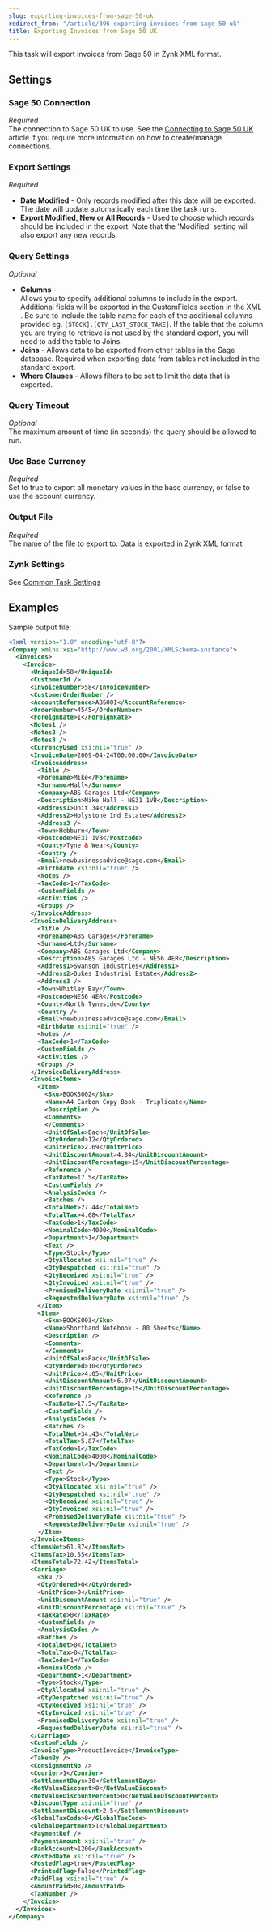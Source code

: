 ```yaml
---
slug: exporting-invoices-from-sage-50-uk
redirect_from: "/article/396-exporting-invoices-from-sage-50-uk"
title: Exporting Invoices from Sage 50 UK
---
```

This task will export invoices from Sage 50 in Zynk XML format.

## Settings
### Sage 50 Connection
_Required_  
The connection to Sage 50 UK to use.  See the [Connecting to Sage 50 UK](connecting-to-sage-50-uk) article if you require more information on how to create/manage connections.

### Export Settings
_Required_  

 * **Date Modified** - Only records modified after this date will be exported. The date will update automatically each time the task runs.
 * **Export Modified, New or All Records** - Used to choose which records should be included in the export. Note that the 'Modified' setting will also export any new records.

### Query Settings
_Optional_  

 * **Columns** - Allows you to specify additional columns to include in the export.  Additional fields will be exported in the CustomFields section in the XML.  Be sure to include the table name for each of the additional columns provided eg. `[STOCK].[QTY_LAST_STOCK_TAKE]`.  If the table that the column you are trying to retrieve is not used by the standard export, you will need to add the table to Joins.
 * **Joins** - Allows data to be exported from other tables in the Sage database. Required when exporting data from tables not included in the standard export.
 * **Where Clauses** - Allows filters to be set to limit the data that is exported.

### Query Timeout
_Optional_  
The maximum amount of time (in seconds) the query should be allowed to run.

### Use Base Currency
_Required_  
Set to true to export all monetary values in the base currency, or false to use the account currency.

### Output File
_Required_  
The name of the file to export to. Data is exported in Zynk XML format

### Zynk Settings
See [Common Task Settings](common-task-settings)

## Examples
Sample output file:

```xml
<?xml version="1.0" encoding="utf-8"?>
<Company xmlns:xsi="http://www.w3.org/2001/XMLSchema-instance">
  <Invoices>
    <Invoice>
      <UniqueId>58</UniqueId>
      <CustomerId />
      <InvoiceNumber>58</InvoiceNumber>
      <CustomerOrderNumber />
      <AccountReference>ABS001</AccountReference>
      <OrderNumber>4545</OrderNumber>
      <ForeignRate>1</ForeignRate>
      <Notes1 />
      <Notes2 />
      <Notes3 />
      <CurrencyUsed xsi:nil="true" />
      <InvoiceDate>2009-04-24T00:00:00</InvoiceDate>
      <InvoiceAddress>
        <Title />
        <Forename>Mike</Forename>
        <Surname>Hall</Surname>
        <Company>ABS Garages Ltd</Company>
        <Description>Mike Hall - NE31 1VB</Description>
        <Address1>Unit 34</Address1>
        <Address2>Holystone Ind Estate</Address2>
        <Address3 />
        <Town>Hebburn</Town>
        <Postcode>NE31 1VB</Postcode>
        <County>Tyne & Wear</County>
        <Country />
        <Email>newbusinessadvice@sage.com</Email>
        <Birthdate xsi:nil="true" />
        <Notes />
        <TaxCode>1</TaxCode>
        <CustomFields />
        <Activities />
        <Groups />
      </InvoiceAddress>
      <InvoiceDeliveryAddress>
        <Title />
        <Forename>ABS Garages</Forename>
        <Surname>Ltd</Surname>
        <Company>ABS Garages Ltd</Company>
        <Description>ABS Garages Ltd - NE56 4ER</Description>
        <Address1>Swanson Industries</Address1>
        <Address2>Dukes Industrial Estate</Address2>
        <Address3 />
        <Town>Whitley Bay</Town>
        <Postcode>NE56 4ER</Postcode>
        <County>North Tyneside</County>
        <Country />
        <Email>newbusinessadvice@sage.com</Email>
        <Birthdate xsi:nil="true" />
        <Notes />
        <TaxCode>1</TaxCode>
        <CustomFields />
        <Activities />
        <Groups />
      </InvoiceDeliveryAddress>
      <InvoiceItems>
        <Item>
          <Sku>BOOKS002</Sku>
          <Name>A4 Carbon Copy Book - Triplicate</Name>
          <Description />
          <Comments>
          </Comments>
          <UnitOfSale>Each</UnitOfSale>
          <QtyOrdered>12</QtyOrdered>
          <UnitPrice>2.69</UnitPrice>
          <UnitDiscountAmount>4.84</UnitDiscountAmount>
          <UnitDiscountPercentage>15</UnitDiscountPercentage>
          <Reference />
          <TaxRate>17.5</TaxRate>
          <CustomFields />
          <AnalysisCodes />
          <Batches />
          <TotalNet>27.44</TotalNet>
          <TotalTax>4.68</TotalTax>
          <TaxCode>1</TaxCode>
          <NominalCode>4000</NominalCode>
          <Department>1</Department>
          <Text />
          <Type>Stock</Type>
          <QtyAllocated xsi:nil="true" />
          <QtyDespatched xsi:nil="true" />
          <QtyReceived xsi:nil="true" />
          <QtyInvoiced xsi:nil="true" />
          <PromisedDeliveryDate xsi:nil="true" />
          <RequestedDeliveryDate xsi:nil="true" />
        </Item>
        <Item>
          <Sku>BOOKS003</Sku>
          <Name>Shorthand Notebook - 80 Sheets</Name>
          <Description />
          <Comments>
          </Comments>
          <UnitOfSale>Pack</UnitOfSale>
          <QtyOrdered>10</QtyOrdered>
          <UnitPrice>4.05</UnitPrice>
          <UnitDiscountAmount>6.07</UnitDiscountAmount>
          <UnitDiscountPercentage>15</UnitDiscountPercentage>
          <Reference />
          <TaxRate>17.5</TaxRate>
          <CustomFields />
          <AnalysisCodes />
          <Batches />
          <TotalNet>34.43</TotalNet>
          <TotalTax>5.87</TotalTax>
          <TaxCode>1</TaxCode>
          <NominalCode>4000</NominalCode>
          <Department>1</Department>
          <Text />
          <Type>Stock</Type>
          <QtyAllocated xsi:nil="true" />
          <QtyDespatched xsi:nil="true" />
          <QtyReceived xsi:nil="true" />
          <QtyInvoiced xsi:nil="true" />
          <PromisedDeliveryDate xsi:nil="true" />
          <RequestedDeliveryDate xsi:nil="true" />
        </Item>
      </InvoiceItems>
      <ItemsNet>61.87</ItemsNet>
      <ItemsTax>10.55</ItemsTax>
      <ItemsTotal>72.42</ItemsTotal>
      <Carriage>
        <Sku />
        <QtyOrdered>0</QtyOrdered>
        <UnitPrice>0</UnitPrice>
        <UnitDiscountAmount xsi:nil="true" />
        <UnitDiscountPercentage xsi:nil="true" />
        <TaxRate>0</TaxRate>
        <CustomFields />
        <AnalysisCodes />
        <Batches />
        <TotalNet>0</TotalNet>
        <TotalTax>0</TotalTax>
        <TaxCode>1</TaxCode>
        <NominalCode />
        <Department>1</Department>
        <Type>Stock</Type>
        <QtyAllocated xsi:nil="true" />
        <QtyDespatched xsi:nil="true" />
        <QtyReceived xsi:nil="true" />
        <QtyInvoiced xsi:nil="true" />
        <PromisedDeliveryDate xsi:nil="true" />
        <RequestedDeliveryDate xsi:nil="true" />
      </Carriage>
      <CustomFields />
      <InvoiceType>ProductInvoice</InvoiceType>
      <TakenBy />
      <ConsignmentNo />
      <Courier>1</Courier>
      <SettlementDays>30</SettlementDays>
      <NetValueDiscount>0</NetValueDiscount>
      <NetValueDiscountPercent>0</NetValueDiscountPercent>
      <DiscountType xsi:nil="true" />
      <SettlementDiscount>2.5</SettlementDiscount>
      <GlobalTaxCode>0</GlobalTaxCode>
      <GlobalDepartment>1</GlobalDepartment>
      <PaymentRef />
      <PaymentAmount xsi:nil="true" />
      <BankAccount>1200</BankAccount>
      <PostedDate xsi:nil="true" />
      <PostedFlag>true</PostedFlag>
      <PrintedFlag>false</PrintedFlag>
      <PaidFlag xsi:nil="true" />
      <AmountPaid>0</AmountPaid>
      <TaxNumber />
    </Invoice>
  </Invoices>
</Company>
```